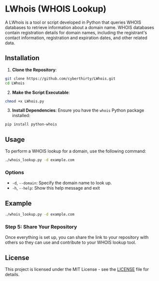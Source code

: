 # LWhois (WHOIS Lookup)

A LWhois is a tool or script developed in Python that queries WHOIS databases to retrieve information about a domain name. WHOIS databases contain registration details for domain names, including the registrant's contact information, registration and expiration dates, and other related data.

## Installation

1. **Clone the Repository**:
  ```bash
  git clone https://github.com/cyberthirty/LWhois.git
  cd LWhois
  ```

2. **Make the Script Executable**:
  ```bash
  chmod +x LWhois.py
  ```

3. **Install Dependencies**:
  Ensure you have the `whois` Python package installed:
  ```bash
  pip install python-whois
  ```

## Usage

To perform a WHOIS lookup for a domain, use the following command:

```bash
./whois_lookup.py -d example.com
```

### Options

- `-d`, `--domain`: Specify the domain name to look up.
- `-h`, `--help`: Show this help message and exit

## Example

```bash
./whois_lookup.py -d example.com
```


### **Step 5: Share Your Repository**

Once everything is set up, you can share the link to your repository with others so they can use and contribute to your WHOIS lookup tool.

## License

This project is licensed under the MIT License - see the [LICENSE](LICENSE) file for details.

